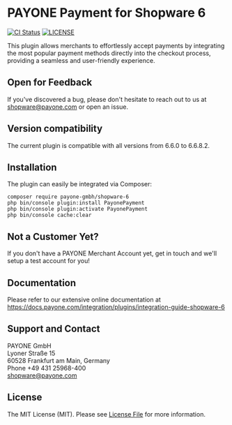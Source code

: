 PAYONE Payment for Shopware 6
=============================

[![CI Status](https://github.com/PAYONE-GmbH/shopware-6/workflows/CI/badge.svg?branch=master)](https://github.com/PAYONE-GmbH/shopware-6/actions)
[![LICENSE](https://img.shields.io/github/license/PAYONE-GmbH/shopware-6.svg)](LICENSE)

This plugin allows merchants to effortlessly accept payments by integrating the most 
popular payment methods directly into the checkout process, providing a seamless and user-friendly experience.

## Open for Feedback

If you've discovered a bug, please don't hesitate to reach out to us at shopware@payone.com or open an issue.

## Version compatibility

The current plugin is compatible with all versions from 6.6.0 to 6.6.8.2.

## Installation

The plugin can easily be integrated via Composer:

```
composer require payone-gmbh/shopware-6
php bin/console plugin:install PayonePayment
php bin/console plugin:activate PayonePayment
php bin/console cache:clear
```

## Not a Customer Yet?

If you don't have a PAYONE Merchant Account yet, get in touch and we'll setup
a test account for you!

## Documentation

Please refer to our extensive online documentation at
https://docs.payone.com/integration/plugins/integration-guide-shopware-6

## Support and Contact

PAYONE GmbH  
Lyoner Straße 15  
60528 Frankfurt am Main, Germany  
Phone +49 431 25968-400  
shopware@payone.com

## License

The MIT License (MIT). Please see [License File](LICENSE) for more information.
